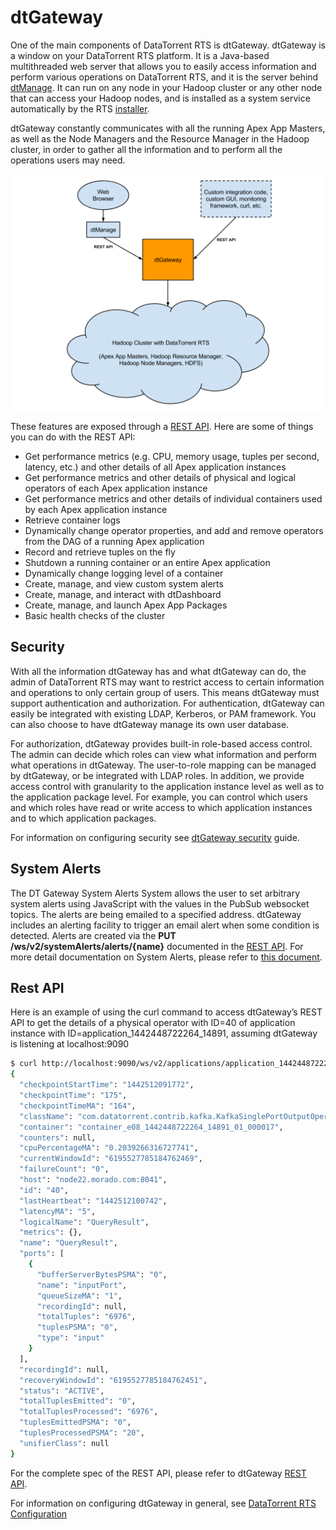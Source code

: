 dtGateway
===================

One of the main components of DataTorrent RTS is dtGateway.  dtGateway is a window on your DataTorrent RTS platform. It is a Java-based multithreaded web server that allows you to easily access information and perform various operations on DataTorrent RTS, and it is the server behind [dtManage](dtmanage.md). It can run on any node in your Hadoop cluster or any other node that can access your Hadoop nodes, and is installed as a system service automatically by the RTS [installer](installation.md).

dtGateway constantly communicates with all the running Apex App Masters, as well as the Node Managers and the Resource Manager in the Hadoop cluster, in order to gather all the information and to perform all the operations users may need.

![dtGateway diagram](images/dtgateway/dtgateway-01.png)

These features are exposed through a [REST API](dtgateway_api.md). Here are some of things you can do with the REST API:

- Get performance metrics (e.g. CPU, memory usage, tuples per second, latency, etc.) and other details of all Apex application instances
- Get performance metrics and other details of physical and logical operators of each Apex application instance
- Get performance metrics and other details of individual containers used by each Apex application instance
- Retrieve container logs
- Dynamically change operator properties, and add and remove operators from the DAG of a running Apex application
- Record and retrieve tuples on the fly
- Shutdown a running container or an entire Apex application
- Dynamically change logging level of a container
- Create, manage, and view custom system alerts
- Create, manage, and interact with dtDashboard
- Create, manage, and launch Apex App Packages
- Basic health checks of the cluster


## Security

With all the information dtGateway has and what dtGateway can do, the admin of DataTorrent RTS may want to restrict access to certain information and operations to only certain group of users. This means dtGateway must support authentication and authorization.  For authentication, dtGateway can easily be integrated with existing LDAP, Kerberos, or PAM framework.  You can also choose to have dtGateway manage its own user database.

For authorization, dtGateway provides built-in role-based access control. The admin can decide which roles can view what information and perform what operations in dtGateway. The user-to-role mapping can be managed by dtGateway, or be integrated with LDAP roles.  In addition, we provide access control with granularity to the application instance level as well as to the application package level. For example, you can control which users and which roles have read or write access to which application instances and to which application packages.

For information on configuring security see [dtGateway security](dtgateway_security.md) guide.

## System Alerts

The DT Gateway System Alerts System allows the user to set arbitrary system alerts using JavaScript with the values in the PubSub websocket topics.  The alerts are being emailed to a specified address. dtGateway includes an alerting facility to trigger an email alert when some condition is detected. Alerts are created via the **PUT /ws/v2/systemAlerts/alerts/{name}** documented in the [REST API](dtgateway_api.md).
For more detail documentation on System Alerts, please refer to [this document](dtgateway_systemalerts.md).


## Rest API

Here is an example of using the curl command to access dtGateway’s REST API to get the details of a physical operator with ID=40 of application instance with ID=application_1442448722264_14891, assuming dtGateway is listening at localhost:9090

```bash
$ curl http://localhost:9090/ws/v2/applications/application_1442448722264_14891/physicalPlan/operators/40
{
  "checkpointStartTime": "1442512091772",
  "checkpointTime": "175",
  "checkpointTimeMA": "164",
  "className": "com.datatorrent.contrib.kafka.KafkaSinglePortOutputOperator",
  "container": "container_e08_1442448722264_14891_01_000017",
  "counters": null,
  "cpuPercentageMA": "0.2039266316727741",
  "currentWindowId": "6195527785184762469",
  "failureCount": "0",
  "host": "node22.morado.com:8041",
  "id": "40",
  "lastHeartbeat": "1442512100742",
  "latencyMA": "5",
  "logicalName": "QueryResult",
  "metrics": {},
  "name": "QueryResult",
  "ports": [
    {
      "bufferServerBytesPSMA": "0",
      "name": "inputPort",
      "queueSizeMA": "1",
      "recordingId": null,
      "totalTuples": "6976",
      "tuplesPSMA": "0",
      "type": "input"
    }
  ],
  "recordingId": null,
  "recoveryWindowId": "6195527785184762451",
  "status": "ACTIVE",
  "totalTuplesEmitted": "0",
  "totalTuplesProcessed": "6976",
  "tuplesEmittedPSMA": "0",
  "tuplesProcessedPSMA": "20",
  "unifierClass": null
}
```

For the complete spec of the REST API, please refer to dtGateway [REST API](dtgateway_api.md).

For information on configuring dtGateway in general, see [DataTorrent RTS Configuration](configuration.md#configuration-files)
